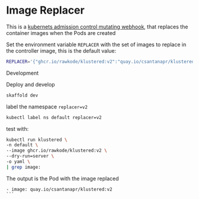 # Image Replacer

This is a [kubernets admission control mutating webhook](https://kubernetes.io/docs/reference/access-authn-authz/extensible-admission-controllers/), that replaces the container images when the Pods are created

Set the environment variable `REPLACER` with the set of images to replace in the controller image, this is the default value:
```bash
REPLACER='{"ghcr.io/rawkode/klustered:v2":"quay.io/csantanapr/klustered:v2"}'
```

Development

Deploy and develop
```bash
skaffold dev
```

label the namespace `replacer=v2`
```bash
kubectl label ns default replacer=v2
```

test with:
```bash
kubectl run klustered \
-n default \
--image ghcr.io/rawkode/klustered:v2 \
--dry-run=server \
-o yaml \
| grep image:
```
The output is the Pod with the image replaced
````
- image: quay.io/csantanapr/klustered:v2
```